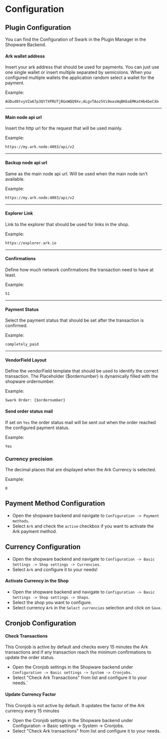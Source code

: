 # Configuration

## Plugin Configuration

You can find the Configuration of Swark in the Plugin Manager in the Shopware Backend.

#### Ark wallet address

Insert your ark address that should be used for payments. You can just use one single wallet or insert multiple separated by semicolons. When you configured multiple wallets the application random select a wallet for the payment.
    
Example:

    AUDud8tvyVZa67p3QY7XPRUTjRGnWQQ9Xv;ALgvTAoz5Vi9easHqBK6aEMKatHb4beCXm
    
---
    
#### Main node api url

Insert the http url for the request that will be used mainly.
    
Example:
   
    https://my.ark.node:4003/api/v2
    
---
    
#### Backup node api url

Same as the main node api url. Will be used when the main node isn't available.

Example:
   
    https://my.ark.node:4003/api/v2

---

#### Explorer Link

Link to the explorer that should be used for links in the shop.

Example:

    https://explorer.ark.io
    
---
    
#### Confirmations

Define how much network confirmations the transaction need to have at least.

Example:
   
    51

---
    
#### Payment Status

Select the payment status that should be set after the transaction is confirmed.

Example:
   
    completely_paid

---
    
#### VendorField Layout

Define the vendorField template that should be used to identify the correct transaction. The Placeholder {$ordernumber} is dynamically filled with the shopware ordernumber.
    
Example:
    
    Swark Order: {$ordernumber}
    
#### Send order status mail

If set on `Yes` the order status mail will be sent out when the order reached the configured payment status.

Example:

    Yes
    
### Currency precision

The decimal places that are displayed when the Ark Currency is selected.

Example:

    8

## Payment Method Configuration

* Open the shopware backend and navigate to `Configuration -> Payment methods`.
* Select `Ark` and check the `active` checkbox if you want to activate the Ark payment method.

## Currency Configuration

* Open the shopware backend and navigate to `Configuration -> Basic Settings -> Shop settings -> Currencies`.
* Select `Ark` and configure it to your needs!

#### Activate Currency in the Shop

* Open the shopware backend and navigate to `Configuration -> Basic Settings -> Shop settings -> Shops`.
* Select the shop you want to configure.
* Select currency `Ark` in the `Select currencies` selection and click on `Save`.

## Cronjob Configuration

#### Check Transactions

This Cronjob is active by default and checks every 15 minutes the Ark transactions and if any transaction reach the minimum confirmations to update the order status.

* Open the Cronjob settings in the Shopware backend under `Configuration -> Basic settings -> System -> Cronjobs`.
* Select "Check Ark Transactions" from list and configure it to your needs.`

#### Update Currency Factor

This Cronjob is not active by default. It updates the factor of the Ark currency every 15 minutes

* Open the Cronjob settings in the Shopware backend under Configuration -> Basic settings -> System -> Cronjobs.
* Select "Check Ark transactions" from list and configure it to your needs.
